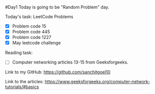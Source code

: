 #Day1
Today is going to be "Random Problem" day.

Today's task:
LeetCode Problems
- [x] Problem code 15
- [x] Problem code 445
- [x] Problem code 1227
- [x] May leetcode challenge

Reading task:
- [ ] Computer networking articles 13-15 from Geeksforgeeks.

Link to my GitHub:
https://github.com/sanchitgoel10

Link to the articles:
https://www.geeksforgeeks.org/computer-network-tutorials/#basics
